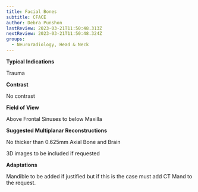 ```yaml
---
title: Facial Bones
subtitle: CFACE
author: Debra Punshon
lastReview: 2023-03-21T11:50:48.313Z
nextReview: 2023-03-21T11:50:48.324Z
groups:
  - Neuroradiology, Head & Neck
---
```

**T﻿ypical Indications**

T﻿rauma

**C﻿ontrast**

N﻿o contrast

**F﻿ield of View**

A﻿bove Frontal Sinuses to below Maxilla

**S﻿uggested Multiplanar Reconstructions**

N﻿o thicker than 0.625mm Axial Bone and Brain

3﻿D images to be included if requested

**A﻿daptations**

M﻿andible to be added if justified but if this is the case must add CT Mand to the request.